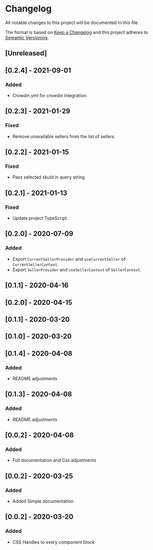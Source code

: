 # Changelog

All notable changes to this project will be documented in this file.

The format is based on [Keep a Changelog](http://keepachangelog.com/en/1.0.0/)
and this project adheres to [Semantic Versioning](http://semver.org/spec/v2.0.0.html).

## [Unreleased]

## [0.2.4] - 2021-09-01

### Added 
- Crowdin.yml for crowdin integration.

## [0.2.3] - 2021-01-29
### Fixed
- Remove unavailable sellers from the list of sellers.

## [0.2.2] - 2021-01-15

### Fixed
- Pass selected skuId in query string.

## [0.2.1] - 2021-01-13

### Fixed
- Update project TypeScript.

## [0.2.0] - 2020-07-09

### Added

- Export `CurrentSellerProvider` and `useCurrentSeller` of `CurrentSellerContext`.
- Export `SellerProvider` and `useSellerContext` of `SellerContext`.

## [0.1.1] - 2020-04-16

## [0.2.0] - 2020-04-15

## [0.1.1] - 2020-03-20

## [0.1.0] - 2020-03-20

## [0.1.4] - 2020-04-08

### Added

- README adjustments

## [0.1.3] - 2020-04-08

### Added

- README adjustments

## [0.0.2] - 2020-04-08

### Added

- Full documentation and Css adjustments

## [0.0.2] - 2020-03-25

### Added

- Added Simple documentation

## [0.0.2] - 2020-03-20

### Added

- CSS Handles to every component block
